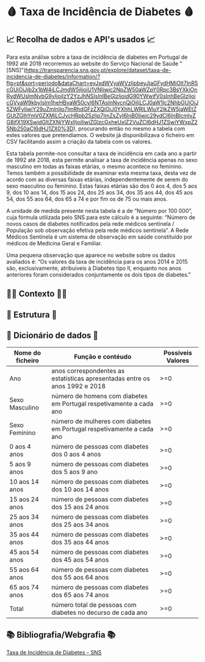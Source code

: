 # 🩸 Taxa de Incidência de Diabetes 🩸

## 📈 Recolha de dados e API's usados 📈

Para esta análise sobre a taxa de incidência de diabetes em Portugal de 1992 até 2018 recorremos ao website do Serviço Nacional de Saúde "[SNS]"(https://transparencia.sns.gov.pt/explore/dataset/taxa-de-incidencia-de-diabetes/information/?flg=pt&sort=periodo&dataChart=eyJxdWVyaWVzIjpbeyJjaGFydHMiOlt7InR5cGUiOiJjb2x1bW4iLCJmdW5jIjoiU1VNIiwic2NpZW50aWZpY0Rpc3BsYXkiOnRydWUsImNvbG9yIjoiIzY2YzJhNSIsInlBeGlzIjoidG90YWwifV0sInhBeGlzIjoicGVyaW9kbyIsIm1heHBvaW50cyI6NTAsInNvcnQiOiIiLCJ0aW1lc2NhbGUiOiJ5ZWFyIiwiY29uZmlnIjp7ImRhdGFzZXQiOiJ0YXhhLWRlLWluY2lkZW5jaWEtZGUtZGlhYmV0ZXMiLCJvcHRpb25zIjp7ImZsZyI6InB0Iiwic29ydCI6InBlcmlvZG8ifX19XSwidGltZXNjYWxlIjoiIiwiZGlzcGxheUxlZ2VuZCI6dHJ1ZSwiYWxpZ25Nb250aCI6dHJ1ZX0%3D), procurando então no mesmo a tabela com estes valores que pretendíamos. O website já disponibilizava o ficheiro em CSV facilitando assim a criação da tabela com os valores.
  
Esta tabela permite-nos consultar a taxa de incidência em cada ano a partir de 1992 até 2018, esta permite analisar a taxa de incidência apenas no sexo masculino em todas as faixas etárias, o mesmo acontece no feminino. Temos também a possibilidade de examinar esta mesma taxa, desta vez de acordo com as diversas faixas etárias, independentemente de serem do sexo masculino ou feminino. Estas faixas etárias são dos 0 aos 4, dos 5 aos 9, dos 10 aos 14, dos 15 aos 24, dos 25 aos 34, dos 35 aos 44, dos 45 aos 54, dos 55 aos 64, dos 65 a 74 e por fim os de 75 ou mais anos.

A unidade de medida presente nesta tabela é a de “Número por 100 000”, cuja fórmula utilizada pelo SNS para este cálculo é a seguinte: “Número de novos casos de diabetes notificados pela rede médicos sentinela / População sob observação efetiva pela rede médicos sentinela”. A Rede Médicos Sentinela é um sistema de observação em saúde constituído por médicos de Medicina Geral e Familiar. 

Uma pequena observação que aparece no website sobre os dados avaliados é: “Os valores da taxa de incidência para os anos 2014 e 2015 são, exclusivamente, atribuíveis à Diabetes tipo II, enquanto nos anos anteriores foram considerados conjuntamente os dois tipos de diabetes.”





## ✍🏼 Contexto ✍🏼

## 🧱 Estrutura 🧱
## 📔 Dicionário de dados 📔 


| Nome do ficheiro  |  Função e contéudo  |  Possiveis Valores  |
| ------------------- | ------------------- | ----------------- |
|  Ano |  anos correspondentes as estatísticas apresentadas entre os anos 1992 e 2018 | >=0 |
|  Sexo Masculino |  número de homens com diabetes em Portugal respetivamente a cada ano | >=0 |
|  Sexo Feminino  |  número de mulheres com diabetes em Portugal respetivamente a cada ano | >=0 |
|  0 aos 4 anos |  número de pessoas com diabetes dos 0 aos 4 anos | >=0 |
|  5 aos 9 anos |  número de pessoas com diabetes dos 5 aos 9 ano | >=0 |
|  10 aos 14 anos |  número de pessoas com diabetes dos 10 aos 14 anos | >=0 |
|  15 aos 24 anos |  número de pessoas com diabetes dos 15 aos 24 anos | >=0 |
|  25 aos 34 anos |  número de pessoas com diabetes dos 25 aos 34 anos | >=0 |
|  35 aos 44 anos |  número de pessoas com diabetes dos 35 aos 44 anos | >=0 |
|  45 aos 54 anos |  número de pessoas com diabetes dos 45 aos 54 anos | >=0 |
|  55 aos 64 anos |  número de pessoas com diabetes dos 55 aos 64 anos | >=0 |
|  65 aos 74 anos |  número de pessoas com diabetes dos 65 aos 74 anos | >=0 |
|  Total |  número total de pessoas com diabetes no decurso de cada ano | >=0 |




## 📚 Bibliografia/Webgrafia 📚

[Taxa de Incidência de Diabetes - SNS](https://transparencia.sns.gov.pt/explore/dataset/taxa-de-incidencia-de-diabetes/information/?flg=pt&sort=periodo&dataChart=eyJxdWVyaWVzIjpbeyJjaGFydHMiOlt7InR5cGUiOiJjb2x1bW4iLCJmdW5jIjoiU1VNIiwic2NpZW50aWZpY0Rpc3BsYXkiOnRydWUsImNvbG9yIjoiIzY2YzJhNSIsInlBeGlzIjoidG90YWwifV0sInhBeGlzIjoicGVyaW9kbyIsIm1heHBvaW50cyI6NTAsInNvcnQiOiIiLCJ0aW1lc2NhbGUiOiJ5ZWFyIiwiY29uZmlnIjp7ImRhdGFzZXQiOiJ0YXhhLWRlLWluY2lkZW5jaWEtZGUtZGlhYmV0ZXMiLCJvcHRpb25zIjp7ImZsZyI6InB0Iiwic29ydCI6InBlcmlvZG8ifX19XSwidGltZXNjYWxlIjoiIiwiZGlzcGxheUxlZ2VuZCI6dHJ1ZSwiYWxpZ25Nb250aCI6dHJ1ZX0%3D)

